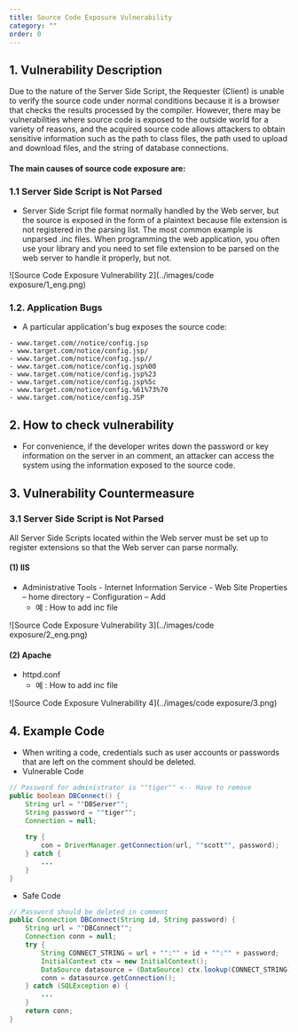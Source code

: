 ```yaml
---
title: Source Code Exposure Vulnerability
category: ""
order: 0
---
```


## 1. Vulnerability Description
Due to the nature of the Server Side Script, the Requester (Client) is unable to verify the source code under normal conditions because it is a browser that checks the results processed by the compiler. However, there may be vulnerabilities where source code is exposed to the outside world for a variety of reasons, and the acquired source code allows attackers to obtain sensitive information such as the path to class files, the path used to upload and download files, and the string of database connections.

#### The main causes of source code exposure are:

### 1.1 Server Side Script is Not Parsed
* Server Side Script file format normally handled by the Web server, but the source is exposed in the form of a plaintext because file extension is not registered in the parsing list. The most common example is unparsed .inc files. When programming the web application, you often use your library and you need to set file extension to be parsed on the web server to handle it properly, but not.

![Source Code Exposure Vulnerability 2](../images/code exposure/1_eng.png)

### 1.2. Application Bugs
* A particular application's bug exposes the source code:

```
- www.target.com//notice/config.jsp
- www.target.com/notice/config.jsp/
- www.target.com/notice/config.jsp//
- www.target.com/notice/config.jsp%00
- www.target.com/notice/config.jsp%23
- www.target.com/notice/config.jsp%5c
- www.target.com/notice/config.%61%73%70
- www.target.com/notice/config.JSP
```


## 2. How to check vulnerability
* For convenience, if the developer writes down the password or key information on the server in an comment, an attacker can access the system using the information exposed to the source code.


## 3. Vulnerability Countermeasure
### 3.1 Server Side Script is Not Parsed
All Server Side Scripts located within the Web server must be set up to register extensions so that the Web server can parse normally.

#### (1) IIS
* Administrative Tools - Internet Information Service - Web Site Properties – home directory – Configuration – Add
  * 예 : How to add inc file

![Source Code Exposure Vulnerability 3](../images/code exposure/2_eng.png)

#### (2) Apache
* httpd.conf
  * 예 : How to add inc file

![Source Code Exposure Vulnerability 4](../images/code exposure/3.png)



## 4. Example Code
* When writing a code, credentials such as user accounts or passwords that are left on the comment should be deleted.
* Vulnerable Code

```java
// Password for administrator is ""tiger"" <-- Have to remove
public boolean DBConnect() {
    String url = ""DBServer"";
    String password = ""tiger"";
    Connection = null;
  
    try {
        con = DriverManager.getConnection(url, ""scott"", password);
    } catch {
        ...
    }
}
```

* Safe Code

```java
// Password should be deleted in comment
public Connection DBConnect(String id, String password) {
    String url = ""DBConnect"";
    Connection conn = null;
    try {
        String CONNECT_STRING = url + "":"" + id + "":"" + password;
        InitialContext ctx = new InitialContext();
        DataSource datasource = (DataSource) ctx.lookup(CONNECT_STRING);
        conn = datasource.getConnection();
    } catch (SQLException e) {
        ...
    }
    return conn;
}
```
